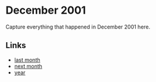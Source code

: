 # December 2001

Capture everything that happened in December 2001 here.

## Links
- [last month](calendar/months/2001-11.md)
- [next month](calendar/months/2002-01.md)
- [year](calendar/years/2001.md)
